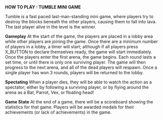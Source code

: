**HOW TO PLAY : TUMBLE MINI GAME**

Tumble is a fast paced last-man-standing mini game, where players try to destroy the blocks beneath the other players, causing them to fall into lava. The last player alive in the level is the winner.

**Gameplay**
At the start of the game, the players are placed in a lobby area while other players are joining the game. Once there are a minimum number of players in a lobby, a timer will start; although if all players press X_BUTTON to declare themselves ready, the game will start immediately.
Once the players enter the first arena, the game begins.
Each round lasts a set time, or until there is only one surviving player. The game will then progress to the next arena, and all of the dead players will respawn.
Once a single player has won 3 rounds, players will be returned to the lobby.

**Spectating**
When a player dies, they will be able to watch the action as a spectator; either by following a surviving player, or by flying around the arena as a Bat, Parrot, Vex, or floating head!

**Game State**
At the end of a game, there will be a scoreboard showing the statistics for that game.
Players will be awarded medals for their achievements (or lack of achievements) in the game.